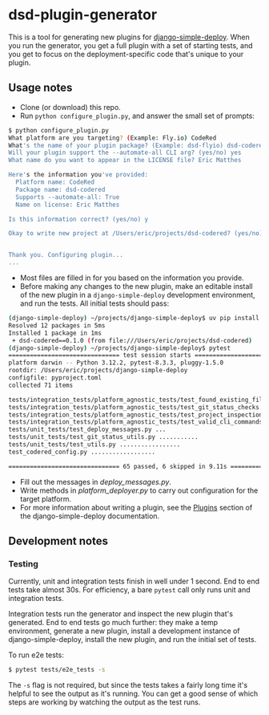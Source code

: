 dsd-plugin-generator
===

This is a tool for generating new plugins for [django-simple-deploy](https://github.com/django-simple-deploy/django-simple-deploy). When you run the generator, you get a full plugin with a set of starting tests, and you get to focus on the deployment-specific code that's unique to your plugin.

Usage notes
---

- Clone (or download) this repo.
- Run `python configure_plugin.py`, and answer the small set of prompts:

```sh
$ python configure_plugin.py 
What platform are you targeting? (Example: Fly.io) CodeRed
What's the name of your plugin package? (Example: dsd-flyio) dsd-codered
Will your plugin support the --automate-all CLI arg? (yes/no) yes
What name do you want to appear in the LICENSE file? Eric Matthes

Here's the information you've provided:
  Platform name: CodeRed
  Package name: dsd-codered
  Supports --automate-all: True
  Name on license: Eric Matthes

Is this information correct? (yes/no) y

Okay to write new project at /Users/eric/projects/dsd-codered? (yes/no) y


Thank you. Configuring plugin...
...
```

- Most files are filled in for you based on the information you provide.
- Before making any changes to the new plugin, make an editable install of the new plugin in a `django-simple-deploy` development environment, and run the tests. All initial tests should pass:

```sh
(django-simple-deploy) ~/projects/django-simple-deploy$ uv pip install -e ~/projects/dsd-codered
Resolved 12 packages in 5ms
Installed 1 package in 1ms
 + dsd-codered==0.1.0 (from file:///Users/eric/projects/dsd-codered)
(django-simple-deploy) ~/projects/django-simple-deploy$ pytest
=============================== test session starts ===============================
platform darwin -- Python 3.12.2, pytest-8.3.3, pluggy-1.5.0
rootdir: /Users/eric/projects/django-simple-deploy
configfile: pyproject.toml
collected 71 items

tests/integration_tests/platform_agnostic_tests/test_found_existing_file.py sss
tests/integration_tests/platform_agnostic_tests/test_git_status_checks.py .............
tests/integration_tests/platform_agnostic_tests/test_project_inspection.py sss
tests/integration_tests/platform_agnostic_tests/test_valid_cli_commands.py ...
tests/unit_tests/test_deploy_messages.py ...
tests/unit_tests/test_git_status_utils.py ...........
tests/unit_tests/test_utils.py .................
test_codered_config.py ..................

=============================== 65 passed, 6 skipped in 9.11s ===============================
```

- Fill out the messages in *deploy_messages.py*.
- Write methods in *platform_deployer.py* to carry out configuration for the target platform.
- For more information about writing a plugin, see the [Plugins](https://django-simple-deploy.readthedocs.io/en/latest/plugins/) section of the django-simple-deploy documentation.

Development notes
---

### Testing

Currently, unit and integration tests finish in well under 1 second. End to end tests take almost 30s. For efficiency, a bare `pytest` call only runs unit and integration tests.

Integration tests run the generator and inspect the new plugin that's generated. End to end tests go much further: they make a temp environment, generate a new plugin, install a development instance of django-simple-deploy, install the new plugin, and run the initial set of tests.

To run e2e tests:

```sh
$ pytest tests/e2e_tests -s
```

The `-s` flag is not required, but since the tests takes a fairly long time it's helpful to see the output as it's running. You can get a good sense of which steps are working by watching the output as the test runs.

